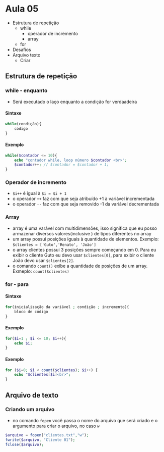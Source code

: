 # Aula 05
- Estrutura de repetição
    - while
        - operador de incremento
        - array
    - for
- Desafios
- Arquivo texto
    - Criar

## Estrutura de repetição
### while - enquanto
- Será executado o laço enquanto a condição for verdaadeira
#### Sintaxe
```php
while(condição){
    código
}
```

#### Exemplo
```php
while($contador <= 10){
    echo "contador while, loop número $contador <br>";
    $contador++; // $contador = $contador + 1;
}
```

### Operador de incremento
- `$i++` é igual à `$i = $i + 1`
- o operador `++` faz com que seja atribuído +1 à variável incrementada
- o operador `--` faz com que seja removido -1 da variável decrementada

### Array
- array é uma varável com multidimensões, isso significa que eu posso armazenar diversos valores(inclusive ) de tipos diferentes no array
- um array possui posições iguais à quantidade de elementos. Exemplo: `$clientes = ['Guto','Renato', 'João']`
-  o array clientes possui 3 posições sempre começando em 0. Para eu exibir o cliente Guto eu devo usar `$clientes[0]`, para exibir o cliente João devo usar `$clientes[2]`.
- o comando `count()` exibe a quantidade de posições de um array. Exmeplo: `count($clientes)`

### for - para
#### Sintaxe
```php
for(inicialização da variável ; condição ; incremento){
    bloco de código
}
```
#### Exemplo
```php
for($i=1 ; $i <= 10; $i++){
    echo $i;
}
```

#### Exemplo
```php
for ($i=0; $i < count($clientes); $i++) { 
    echo "$clientes[$i]<br>";
}
```


## Arquivo de texto
### Criando um arquivo
- no comando `fopen` você passa o nome do arquivo que será criado e o argumento para criar o arquivo, no caso `w`
```php
$arquivo = fopen("clientes.txt","w");
fwrite($arquivo, "Cliente 01");
fclose($arquivo);
```


